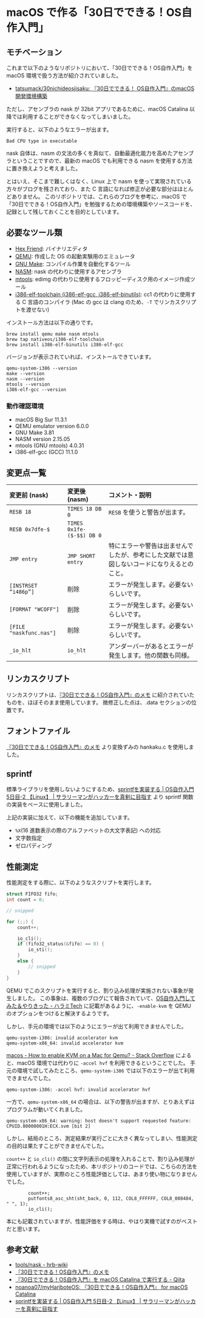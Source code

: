 # macOS で作る「30日でできる！OS自作入門」
## モチベーション
これまで以下のようなリポジトリにおいて、「30日でできる！OS自作入門」を macOS 環境で扱う方法が紹介されていました。
- [tatsumack/30nichideosjisaku: 『30日でできる！ OS自作入門』のmacOS開発環境構築](https://github.com/tatsumack/30nichideosjisaku)

ただし、アセンブラの nask が 32bit アプリであるために、macOS Catalina 以降では利用することができなくなってしまいました。

実行すると、以下のようなエラーが出ます。
```
Bad CPU type in executable
```

nask 自体は、nasm の文法の多くを真似て、自動最適化能力を高めたアセンブラということですので、最新の macOS でも利用できる nasm を使用する方法に置き換えようと考えました。

とはいえ、そこまで難しくはなく、Linux 上で nasm を使って実現されている方々がブログを残されており、また C 言語になれば修正が必要な部分はほとんどありません。
このリポジトリでは、これらのブログを参考に、macOS で「30日でできる！OS自作入門」を勉強するための環境構築やソースコードを、記録として残しておくことを目的としています。


## 必要なツール類
- [Hex Friend](https://apps.apple.com/jp/app/hex-fiend/id1342896380): バイナリエディタ
- [QEMU](https://www.qemu.org/): 作成した OS の起動実験用のエミュレータ
- [GNU Make](https://www.gnu.org/software/make/): コンパイル作業を自動化するツール
- [NASM](https://www.nasm.us/): nask の代わりに使用するアセンブラ
- [mtools](https://www.gnu.org/software/mtools/): edimg の代わりに使用するフロッピーディスク用のイメージ作成ツール
- [i386-elf-toolchain (i386-elf-gcc, i386-elf-binutils)](https://github.com/nativeos/homebrew-i386-elf-toolchain): cc1 の代わりに使用する C 言語のコンパイラ (Mac の gcc は clang のため、`-T` でリンカスクリプトを渡せない)

インストール方法は以下の通りです。
```
brew install qemu make nasm mtools
brew tap nativeos/i386-elf-toolchain
brew install i386-elf-binutils i386-elf-gcc
```

バージョンが表示されていれば、インストールできています。
```
qemu-system-i386 --version
make --version
nasm --version
mtools --version
i386-elf-gcc --version
```

### 動作確認環境
- macOS Big Sur 11.3.1
- QEMU emulator version 6.0.0
- GNU Make 3.81
- NASM version 2.15.05
- mtools (GNU mtools) 4.0.31
- i386-elf-gcc (GCC) 11.1.0


## 変更点一覧
|変更前 (nask)|変更後 (nasm)|コメント・説明|
|:--|:--|:--|
|`RESB 18`|`TIMES 18 DB 0`|`RESB` を使うと警告が出ます。|
|`RESB 0x7dfe-$`|`TIMES 0x1fe-($-$$) DB 0`||
|`JMP entry`|`JMP SHORT entry`|特にエラーや警告は出ませんでしたが、参考にした文献では意図しないコードになりえるとのこと。|
|`[INSTRSET “i486p”]`|削除|エラーが発生します。必要ないらしいです。|
|`[FORMAT "WCOFF"]`|削除|エラーが発生します。必要ないらしいです。|
|`[FILE "naskfunc.nas"]`|削除|エラーが発生します。必要ないらしいです。|
|`_io_hlt`|`io_hlt`|アンダーバーがあるとエラーが発生します。他の関数も同様。|


## リンカスクリプト
リンカスクリプトは、[『30日でできる！OS自作入門』のメモ](https://vanya.jp.net/os/haribote.html#hrb) に紹介されていたものを、ほぼそのまま使用しています。
微修正した点は、.data セクションの位置です。

## フォントファイル
[『30日でできる！OS自作入門』のメモ](https://vanya.jp.net/os/haribote.html) より変換ずみの hankaku.c を使用しました。


## sprintf
標準ライブラリを使用しないようにするため、[sprintfを実装する | OS自作入門 5日目-2 【Linux】 | サラリーマンがハッカーを真剣に目指す](http://bttb.s1.valueserver.jp/wordpress/blog/2017/12/17/makeos-5-2/) より sprintf 関数の実装をベースに使用しました。

上記の実装に加えて、以下の機能を追加しています。
- `%X`(16 進数表示の際のアルファベットの大文字表記) への対応
- 文字数指定
- ゼロパディング


## 性能測定
性能測定をする際に、以下のようなスクリプトを実行します。
```c
struct FIFO32 fifo;
int count = 0;

// snipped

for (;;) {
	count++;

	io_cli();
	if (fifo32_status(&fifo) == 0) {
		io_sti();
	}
	else {
		// snipped
	}
}
```

QEMU でこのスクリプトを実行すると、割り込み処理が実施されない事象が発生しました。
この事象は、複数のブログにて報告されていて、[OS自作入門してみた＆やりきった - ハラミTech](https://blog.haramishio.xyz/entry/hariboteos) に記載があるように、`-enable-kvm` を QEMU のオプションをつけると解決するようです。

しかし、手元の環境では以下のようにエラーが出て利用できませんでした。
```
qemu-system-i386: invalid accelerator kvm
qemu-system-x86_64: invalid accelerator kvm
```

[macos - How to enable KVM on a Mac for Qemu? - Stack Overflow](https://stackoverflow.com/questions/53778106/how-to-enable-kvm-on-a-mac-for-qemu) によると、macOS 環境では代わりに `-accel hvf` を利用できるということでした。
手元の環境で試してみたところ、`qemu-system-i386` では以下のエラーが出て利用できませんでした。
```
qemu-system-i386: -accel hvf: invalid accelerator hvf
```
一方で、`qemu-system-x86_64` の場合は、以下の警告が出ますが、とりあえずはプログラムが動いてくれました。
```
qemu-system-x86_64: warning: host doesn't support requested feature: CPUID.80000001H:ECX.svm [bit 2]
```
しかし、結局のところ、測定結果が実行ごとに大きく異なってしまい、性能測定の目的は果たすことができませんでした。

`count++` と `io_cli()` の間に文字列表示の処理を入れることで、割り込み処理が正常に行われるようになったため、本リポジトリのコードでは、こちらの方法を使用していますが、実際のところ性能評価としては、あまり使い物になりませんでした。
```
		count++;
		putfonts8_asc_sht(sht_back, 0, 112, COL8_FFFFFF, COL8_008484, " ", 1);
		io_cli();
```

本にも記載されていますが、性能評価をする時は、やはり実機で試すのがベストだと思います。


## 参考文献
- [tools/nask - hrb-wiki](http://hrb.osask.jp/wiki/?tools/nask)
- [『30日でできる！OS自作入門』のメモ](https://vanya.jp.net/os/haribote.html#hrb)
- [『30日でできる！OS自作入門』を macOS Catalina で実行する - Qiita](https://qiita.com/noanoa07/items/8828c37c2e286522c7ee)
- [noanoa07/myHariboteOS: 『30日でできる！OS自作入門』 for macOS Catalina](https://github.com/noanoa07/myHariboteOS)
- [sprintfを実装する | OS自作入門 5日目-2 【Linux】 | サラリーマンがハッカーを真剣に目指す](http://bttb.s1.valueserver.jp/wordpress/blog/2017/12/17/makeos-5-2/)
